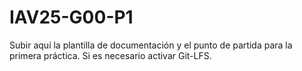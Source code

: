 # IAV25-G00-P1

Subir aquí la plantilla de documentación y el punto de partida para la primera práctica. Si es necesario activar Git-LFS.
